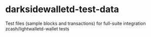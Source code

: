 # darksidewalletd-test-data
Test files (sample blocks and transactions) for full-suite integration zcash/lightwalletd-wallet tests
